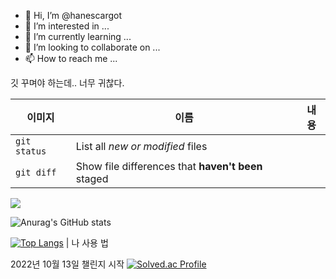 - 👋 Hi, I’m @hanescargot
- 👀 I’m interested in ...
- 🌱 I’m currently learning ...
- 💞️ I’m looking to collaborate on ...
- 📫 How to reach me ...

깃 꾸며야 하는데.. 너무 귀찮다.

| 이미지 | 이름 | 내용
| --- | --- | --- |
| `git status` | List all *new or modified* files |
| `git diff` | Show file differences that **haven't been** staged |


<!---
hanescargot/hanescargot is a ✨ special ✨ repository because its `README.md` (this file) appears on your GitHub profile.
You can click the Preview link to take a look at your changes.
--->


<a href="www.naver.com" target="_blank"><img src="https://img.shields.io/badge/Download In Market-FFFFFF?style=plastic&logo=Flutter&logoColor=02569B"/></a>

![Anurag's GitHub stats](https://github-readme-stats.vercel.app/api?username=hanescargot&show_icons=true&theme=outrun)


[![Top Langs](https://github-readme-stats.vercel.app/api/top-langs/?username=hanescargot)](https://github.com/hanescargot/github-readme-statst&show_icons=true&theme=outrun) | 나 사용 법

2022년 10월 13일 챌린지 시작
[![Solved.ac Profile](http://mazassumnida.wtf/api/v2/generate_badge?boj=hanescargotit)](https://solved.ac/hanescargotit/)

<!--START_SECTION:waka-->
<!--END_SECTION:waka-->
